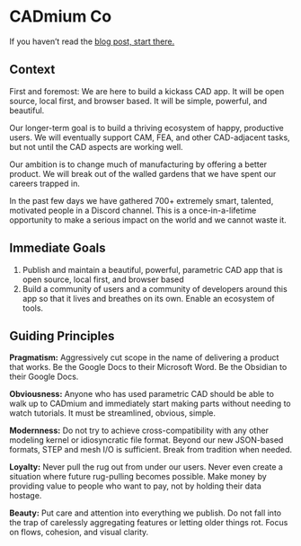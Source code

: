 # CADmium Co

If you haven’t read the [blog post, start there.](https://mattferraro.dev/posts/cadmium)

## Context

First and foremost: We are here to build a kickass CAD app. It will be open source, local first, and browser based. It will be simple, powerful, and beautiful.

Our longer-term goal is to build a thriving ecosystem of happy, productive users. We will eventually support CAM, FEA, and other CAD-adjacent tasks, but not until the CAD aspects are working well.

Our ambition is to change much of manufacturing by offering a better product. We will break out of the walled gardens that we have spent our careers trapped in.

In the past few days we have gathered 700+ extremely smart, talented, motivated people in a Discord channel. This is a once-in-a-lifetime opportunity to make a serious impact on the world and we cannot waste it.

## Immediate Goals

1. Publish and maintain a beautiful, powerful, parametric CAD app that is open source, local first, and browser based
1. Build a community of users and a community of developers around this app so that it lives and breathes on its own. Enable an ecosystem of tools.

## Guiding Principles

**Pragmatism:** Aggressively cut scope in the name of delivering a product that works. Be the Google Docs to their Microsoft Word. Be the Obsidian to their Google Docs.

**Obviousness:** Anyone who has used parametric CAD should be able to walk up to CADmium and immediately start making parts without needing to watch tutorials. It must be streamlined, obvious, simple.

**Modernness:** Do not try to achieve cross-compatibility with any other modeling kernel or idiosyncratic file format. Beyond our new JSON-based formats, STEP and mesh I/O is sufficient. Break from tradition when needed.

**Loyalty:** Never pull the rug out from under our users. Never even create a situation where future rug-pulling becomes possible. Make money by providing value to people who want to pay, not by holding their data hostage.

**Beauty:** Put care and attention into everything we publish. Do not fall into the trap of carelessly aggregating features or letting older things rot. Focus on flows, cohesion, and visual clarity.
